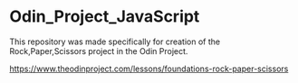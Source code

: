 # Odin_Project_JavaScript

This repository was made specifically for creation of the Rock,Paper,Scissors project in the Odin Project.

https://www.theodinproject.com/lessons/foundations-rock-paper-scissors
